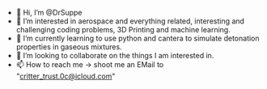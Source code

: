 - 👋 Hi, I’m @DrSuppe
- 👀 I’m interested in aerospace and everything related, interesting and challenging coding problems, 3D Printing and machine learning.
- 🌱 I’m currently learning to use python and cantera to simulate detonation properties in gaseous mixtures. 
- 💞️ I’m looking to collaborate on the things I am interested in.
- 📫 How to reach me -> shoot me an EMail to "critter_trust.0c@icloud.com"

<!---
DrSuppe/DrSuppe is a ✨ special ✨ repository because its `README.md` (this file) appears on your GitHub profile.
You can click the Preview link to take a look at your changes.
--->
